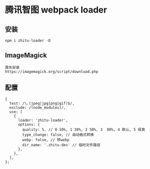 # 腾讯智图 webpack loader

## 安装

```node
npm i zhitu-loader -D
```

## ImageMagick

```node
需先安装
https://imagemagick.org/script/download.php
```

## 配置

```node
{
  test: /\.(jpeg|jpg|png|gif)$/,
  exclude: /(node_modules)/,
  use: [
    {
      loader: 'zhitu-loader',
      options: {
        quality: 5, // 0 10%, 1 30%, 2 50%, 3  80%, 4 默认, 5 保真
        type_change: false, // 自动格式转换
        webp: false, // 转webp
        dir_name: '.zhitu-des' // 临时文件路径
      },
    },
  ],
};
```
